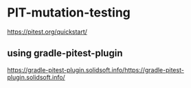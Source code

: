 # PIT-mutation-testing
https://pitest.org/quickstart/

## using gradle-pitest-plugin

https://gradle-pitest-plugin.solidsoft.info/https://gradle-pitest-plugin.solidsoft.info/
